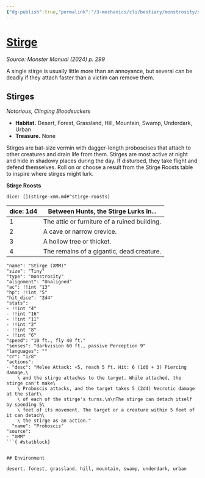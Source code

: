 ```yaml
---
{"dg-publish":true,"permalink":"/3-mechanics/cli/bestiary/monstrosity/stirge-xmm/","tags":["ttrpg-cli/compendium/src/5e/xmm","ttrpg-cli/monster/cr/1-8","ttrpg-cli/monster/environment/desert","ttrpg-cli/monster/environment/forest","ttrpg-cli/monster/environment/grassland","ttrpg-cli/monster/environment/hill","ttrpg-cli/monster/environment/mountain","ttrpg-cli/monster/environment/swamp","ttrpg-cli/monster/environment/underdark","ttrpg-cli/monster/environment/urban","ttrpg-cli/monster/size/tiny","ttrpg-cli/monster/type/monstrosity"],"created":"2025-02-22T12:02:28.391-05:00","updated":"2025-02-26T17:46:10.476-05:00"}
---
```


# [Stirge](3-Mechanics/CLI/bestiary/monstrosity/stirge-xmm.md)
*Source: Monster Manual (2024) p. 299*  

A single stirge is usually little more than an annoyance, but several can be deadly if they attach faster than a victim can remove them.

## Stirges

*Notorious, Clinging Bloodsuckers*

- **Habitat.** Desert, Forest, Grassland, Hill, Mountain, Swamp, Underdark, Urban  
- **Treasure.** None  

Stirges are bat-size vermin with dagger-length proboscises that attach to other creatures and drain life from them. Stirges are most active at night and hide in shadowy places during the day. If disturbed, they take flight and defend themselves. Roll on or choose a result from the Stirge Roosts table to inspire where stirges might lurk.

**Stirge Roosts**

`dice: [](stirge-xmm.md#^stirge-roosts)`

| dice: 1d4 | Between Hunts, the Stirge Lurks In... |
|-----------|---------------------------------------|
| 1 | The attic or furniture of a ruined building. |
| 2 | A cave or narrow crevice. |
| 3 | A hollow tree or thicket. |
| 4 | The remains of a gigantic, dead creature. |{ #stirge-roosts}


```statblock
"name": "Stirge (XMM)"
"size": "Tiny"
"type": "monstrosity"
"alignment": "Unaligned"
"ac": !!int "13"
"hp": !!int "5"
"hit_dice": "2d4"
"stats":
- !!int "4"
- !!int "16"
- !!int "11"
- !!int "2"
- !!int "8"
- !!int "6"
"speed": "10 ft., fly 40 ft."
"senses": "darkvision 60 ft., passive Perception 9"
"languages": ""
"cr": "1/8"
"actions":
- "desc": "Melee Attack: +5, reach 5 ft. Hit: 6 (1d6 + 3) Piercing damage,\
    \ and the stirge attaches to the target. While attached, the stirge can't make\
    \ Proboscis attacks, and the target takes 5 (2d4) Necrotic damage at the start\
    \ of each of the stirge's turns.\n\nThe stirge can detach itself by spending 5\
    \ feet of its movement. The target or a creature within 5 feet of it can detach\
    \ the stirge as an action."
  "name": "Proboscis"
"source":
- "XMM"
```{ #statblock}


## Environment

desert, forest, grassland, hill, mountain, swamp, underdark, urban
